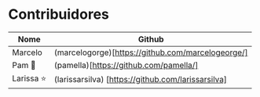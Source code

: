 # Contribuidores
| Nome | Github |
| --- | --- |
| Marcelo | (marcelogorge)[https://github.com/marcelogeorge/] |
| Pam :rocket: | (pamella)[https://github.com/pamella/]|
| Larissa :star: | (larissarsilva) [https://github.com/larissarsilva]|
